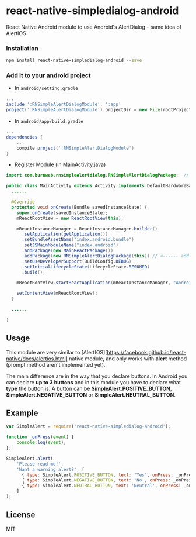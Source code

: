 # react-native-simpledialog-android
React Native Android module to use Android's AlertDialog - same idea of AlertIOS

### Installation

```bash
npm install react-native-simpledialog-android --save
```

### Add it to your android project

* In `android/setting.gradle`

```gradle
...
include ':RNSimpleAlertDialogModule', ':app'
project(':RNSimpleAlertDialogModule').projectDir = new File(rootProject.projectDir, '../node_modules/react-native-simpledialog-android')
```

* In `android/app/build.gradle`

```gradle
...
dependencies {
    ...
    compile project(':RNSimpleAlertDialogModule')
}
```

* Register Module (in MainActivity.java)

```java
import com.burnweb.rnsimplealertdialog.RNSimpleAlertDialogPackage;  // <--- import

public class MainActivity extends Activity implements DefaultHardwareBackBtnHandler {
  ......

  @Override
  protected void onCreate(Bundle savedInstanceState) {
    super.onCreate(savedInstanceState);
    mReactRootView = new ReactRootView(this);

    mReactInstanceManager = ReactInstanceManager.builder()
      .setApplication(getApplication())
      .setBundleAssetName("index.android.bundle")
      .setJSMainModuleName("index.android")
      .addPackage(new MainReactPackage())
      .addPackage(new RNSimpleAlertDialogPackage(this)) // <------ add this line to yout MainActivity class, don't forget the `this` argument in constructor
      .setUseDeveloperSupport(BuildConfig.DEBUG)
      .setInitialLifecycleState(LifecycleState.RESUMED)
      .build();

    mReactRootView.startReactApplication(mReactInstanceManager, "AndroidRNSample", null);

    setContentView(mReactRootView);
  }

  ......

}
```

## Usage
This module are very similar to [AlertIOS][https://facebook.github.io/react-native/docs/alertios.html] native module, and only works with **alert** method (prompt method aren't implemented yet).

The main difference are in the way that you declare buttons. In Android you can declare **up to 3 buttons** and in this module you have to declare what **type** the button is.
A button can be **SimpleAlert.POSITIVE_BUTTON**, **SimpleAlert.NEGATIVE_BUTTON** or **SimpleAlert.NEUTRAL_BUTTON**.

## Example
```javascript
var SimpleAlert = require('react-native-simpledialog-android');

function _onPress(event) {
    console.log(event);
};

SimpleAlert.alert(
    'Please read me!',
    'Want a warning alert?', [
      { type: SimpleAlert.POSITIVE_BUTTON, text: 'Yes', onPress: _onPress },
      { type: SimpleAlert.NEGATIVE_BUTTON, text: 'No', onPress: _onPress },
      { type: SimpleAlert.NEUTRAL_BUTTON, text: 'Neutral', onPress: _onPress },
    ]
);
```

## License
MIT
